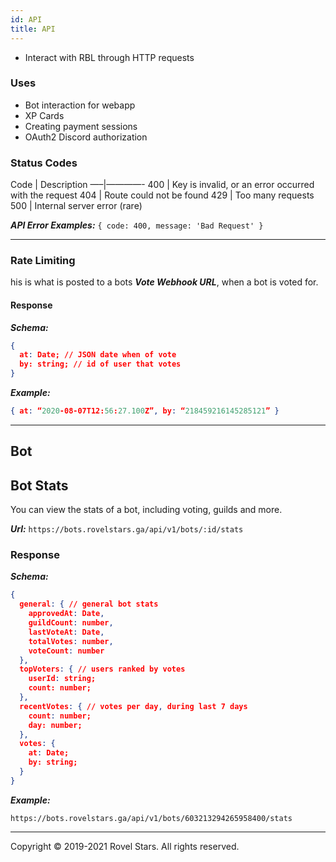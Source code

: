 ```yaml
---
id: API
title: API
---
```


- Interact with RBL through HTTP requests 

### Uses
- Bot interaction for webapp
- XP Cards
- Creating payment sessions
- OAuth2 Discord authorization

### Status Codes
Code | Description —–|————- 400 | Key is invalid, or an error occurred with the request 404 | Route could not be found 429 | Too many requests 500 | Internal server error (rare)

***API Error Examples:*** ``` { code: 400, message: 'Bad Request' } ```

---

### Rate Limiting
his is what is posted to a bots ***Vote Webhook URL***, when a bot is voted for.

#### Response
***Schema:***

```json
{
  at: Date; // JSON date when of vote
  by: string; // id of user that votes
}
```
***Example:***

```json
{ at: “2020-08-07T12:56:27.100Z”, by: “218459216145285121” }
```

---

## Bot

## Bot Stats

You can view the stats of a bot, including voting, guilds and more.

***Url:*** ```https://bots.rovelstars.ga/api/v1/bots/:id/stats```

### Response

***Schema:***

```json
{
  general: { // general bot stats
    approvedAt: Date,
    guildCount: number,
    lastVoteAt: Date,
    totalVotes: number,
    voteCount: number
  },
  topVoters: { // users ranked by votes
    userId: string;
    count: number;
  },
  recentVotes: { // votes per day, during last 7 days
    count: number;
    day: number;
  },
  votes: {
    at: Date;
    by: string;
  }
}
```

***Example:***

```https://bots.rovelstars.ga/api/v1/bots/603213294265958400/stats```

---


Copyright © 2019-2021 Rovel Stars. All rights reserved.

